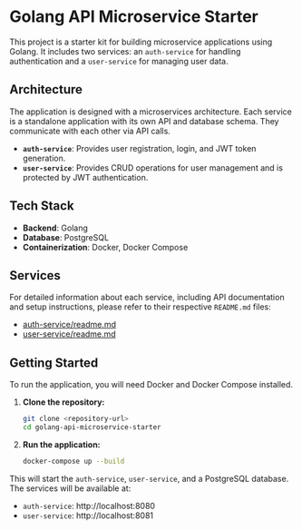 # Golang API Microservice Starter

This project is a starter kit for building microservice applications using Golang. It includes two services: an `auth-service` for handling authentication and a `user-service` for managing user data.

## Architecture

The application is designed with a microservices architecture. Each service is a standalone application with its own API and database schema. They communicate with each other via API calls.

-   **`auth-service`**: Provides user registration, login, and JWT token generation.
-   **`user-service`**: Provides CRUD operations for user management and is protected by JWT authentication.

## Tech Stack

-   **Backend**: Golang
-   **Database**: PostgreSQL
-   **Containerization**: Docker, Docker Compose

## Services

For detailed information about each service, including API documentation and setup instructions, please refer to their respective `README.md` files:

-   [auth-service/readme.md](./auth-service/readme.md)
-   [user-service/readme.md](./user-service/readme.md)

## Getting Started

To run the application, you will need Docker and Docker Compose installed.

1.  **Clone the repository:**
    ```bash
    git clone <repository-url>
    cd golang-api-microservice-starter
    ```

2.  **Run the application:**
    ```bash
    docker-compose up --build
    ```

This will start the `auth-service`, `user-service`, and a PostgreSQL database. The services will be available at:

-   `auth-service`: http://localhost:8080
-   `user-service`: http://localhost:8081
